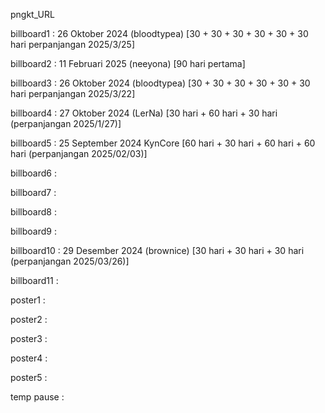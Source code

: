 pngkt_URL


billboard1 : 26 Oktober 2024 (bloodtypea) [30 + 30 + 30 + 30 + 30 + 30 hari perpanjangan 2025/3/25]

billboard2 : 11 Februari 2025 (neeyona) [90 hari pertama]

billboard3 : 26 Oktober 2024 (bloodtypea) [30 + 30 + 30 + 30 + 30 + 30 hari perpanjangan 2025/3/22]

billboard4 : 27 Oktober 2024 (LerNa) [30 hari + 60 hari + 30 hari (perpanjangan 2025/1/27)] 

billboard5 : 25 September 2024 KynCore [60 hari + 30 hari + 60 hari + 60 hari (perpanjangan 2025/02/03)]

billboard6 : 

billboard7 : 

billboard8 : 

billboard9 : 

billboard10 : 29 Desember 2024 (brownice) [30 hari + 30 hari + 30 hari (perpanjangan 2025/03/26)] 

billboard11 : 

poster1 :

poster2 :

poster3 : 

poster4 :

poster5 : 

temp pause : 
